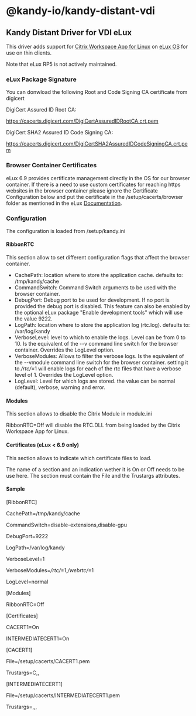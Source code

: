 # @kandy-io/kandy-distant-vdi

## Kandy Distant Driver for VDI eLux

This driver adds support for [Citrix Workspace App for Linux](https://docs.citrix.com/en-us/citrix-workspace-app-for-linux.html) on [eLux OS](https://www.unicon-software.com/products/elux/) for use on thin clients.

Note that eLux RP5 is not actively maintained.

### eLux Package Signature

You can donwload the following Root and Code Signing CA certificate from digicert

DigiCert Assured ID Root CA:

https://cacerts.digicert.com/DigiCertAssuredIDRootCA.crt.pem

DigiCert SHA2 Assured ID Code Signing CA:

https://cacerts.digicert.com/DigiCertSHA2AssuredIDCodeSigningCA.crt.pem

### Browser Container Certificates

eLux 6.9 provides certificate management directly in the OS for our browser container. If there is a need to use custom certificates for reaching https websites in the browser container please ignore the Certificate Configuration below and put the certificate in the /setup/cacerts/browser folder as mentioned in the eLux [Documentation](https://www.unicon-software.com/udocs/en/#admin_guides/scout_enterprise/app_definition/browser/browser_config.htm?Highlight=cacert).

### Configuration

The configuration is loaded from /setup/kandy.ini

#### RibbonRTC

This section allow to set different configuration flags that affect the browser container.

- CachePath: location where to store the application cache. defaults to: /tmp/kandy/cache
- CommandSwitch: Command Switch arguments to be used with the browser container.
- DebugPort: Debug port to be used for development. If no port is provided the debug port is disabled. This feature can also be enabled by the optional eLux package "Enable development tools" which will use the value 9222.
- LogPath: location where to store the application log (rtc.log). defaults to: /var/log/kandy
- VerboseLevel: level to which to enable the logs. Level can be from 0 to 10. Is the equivalent of the --v command line switch for the browser container. Overrides the LogLevel option.
- VerboseModules: Allows to filter the verbose logs. Is the equivalent of the --vmodule command line switch for the browser container. setting it to */rtc/*=1 will enable logs for each of the rtc files that have a verbose level of 1. Overrides the LogLevel option.
- LogLevel: Level for which logs are stored. the value can be normal (default), verbose, warning and error.


#### Modules

This section allows to disable the Citrix Module in module.ini

RibbonRTC=Off will disable the RTC.DLL from being loaded by the Citrix Workspace App for Linux.

#### Certificates (eLux < 6.9 only)

This section allows to indicate which certificate files to load.

The name of a section and an indication wether it is On or Off needs to be use here. The section must contain the File and the Trustargs attributes.

#### Sample
[RibbonRTC]

CachePath=/tmp/kandy/cache

CommandSwitch=disable-extensions,disable-gpu

DebugPort=9222

LogPath=/var/log/kandy

VerboseLevel=1

VerboseModules=*/rtc/*=1,*/webrtc/*=1

LogLevel=normal

[Modules]

RibbonRTC=Off

[Certificates]

CACERT1=On

INTERMEDIATECERT1=On

[CACERT1]

File=/setup/cacerts/CACERT1.pem

Trustargs=C,,

[INTERMEDIATECERT1]

File=/setup/cacerts/INTERMEDIATECERT1.pem

Trustargs=,,,
